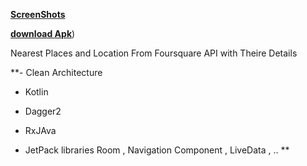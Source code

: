  
 
 
[**ScreenShots** ](http://sanaebadi.info/balad/ScreenShots.png)

[**download Apk**](http://sanaebadi.info/balad/app-release.apk))
 
 Nearest Places and Location From Foursquare API with Theire Details 
 
 
 **- Clean Architecture
 
 - Kotlin

 - Dagger2

 - RxJAva

 - JetPack libraries Room , Navigation Component , LiveData , ..
**






